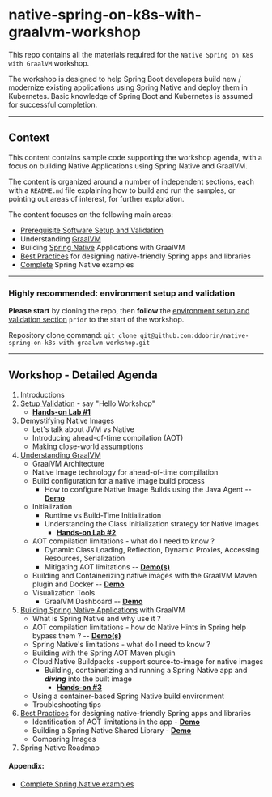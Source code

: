 # native-spring-on-k8s-with-graalvm-workshop

This repo contains all the materials required for the `Native Spring on K8s with GraalVM` workshop.

The workshop is designed to help Spring Boot developers build new / modernize existing applications using Spring Native and deploy them in Kubernetes. 
Basic knowledge of Spring Boot and Kubernetes is assumed for successful completion.

---------
## Context

This content contains sample code supporting the workshop agenda, with a focus on building Native Applications using Spring Native and GraalVM.

The content is organized around a number of independent sections, each with a `README.md` file explaining how to build and run the samples, 
or pointing out areas of interest, for further exploration. 

The content focuses on the following main areas:
* [Prerequisite Software Setup and Validation](setup/README.md) 
* Understanding [GraalVM](graalvm/README.md)
* Building [Spring Native](spring-native/README.md) Applications with GraalVM
* [Best Practices](best-practices/README.md) for designing native-friendly Spring apps and libraries
* [Complete](complete/README.md) Spring Native examples

----
### Highly recommended: environment setup and validation
**Please start** by cloning the repo, then **follow** the [environment setup and validation section](setup/README.md) `prior` to the start of the workshop.

Repository clone command: `git clone git@github.com:ddobrin/native-spring-on-k8s-with-graalvm-workshop.git`

---------
## Workshop - Detailed Agenda

1. Introductions
2. [Setup Validation](setup/README.md) - say "Hello Workshop" 
    * **[Hands-on Lab #1](setup/README.md#Build-Run-App)**
3. Demystifying Native Images
    * Let's talk about JVM vs Native
    * Introducing ahead-of-time compilation (AOT)
    * Making close-world assumptions
4. [Understanding GraalVM](graalvm/README.md)
    * GraalVM Architecture
    * Native Image technology for ahead-of-time compilation
    * Build configuration for a native image build process
        * How to configure Native Image Builds using the Java Agent -- **[Demo](graalvm/README.md#Demo)** 
    * Initialization
        * Runtime vs Build-Time Initialization
        * Understanding the Class Initialization strategy for Native Images
            * **[Hands-on Lab #2](graalvm/README.md#Lab)** 
    * AOT compilation limitations - what do I need to know ?
        * Dynamic Class Loading, Reflection, Dynamic Proxies, Accessing Resources, Serialization
        * Mitigating AOT limitations -- **[Demo(s)](graalvm/README.md#Demo)** 
    * Building and Containerizing native images with the GraalVM Maven plugin and Docker -- **[Demo](graalvm/README.md#maven-and-docker)**       
    * Visualization Tools
        * GraalVM Dashboard -- **[Demo](graalvm/README.md#graalvm-dashboard)** 
5. [Building Spring Native Applications](spring-native/README.md) with GraalVM
    * What is Spring Native and why use it ?
    * AOT compilation limitations - how do Native Hints in Spring help bypass them ? -- **[Demo(s)](spring-native/README.md#Demo)**
    * Spring Native's limitations - what do I need to know ?
    * Building with the Spring AOT Maven plugin 
    * Cloud Native Buildpacks -support source-to-image for native images 
        * Building, containerizing and running a Spring Native app and **_diving_** into the built image
            * **[Hands-on #3](spring-native/README.md#Lab)**
    * Using a container-based Spring Native build environment
    * Troubleshooting tips
6. [Best Practices](best-practices/README.md) for designing native-friendly Spring apps and libraries
   * Identification of AOT limitations in the app - **[Demo](best-practices/README.md)**
   * Building a Spring Native Shared Library - **[Demo](best-practices/README.md)**
   * Comparing Images
7. Spring Native Roadmap

#### Appendix:
   * [Complete Spring Native examples](complete/README.md)

